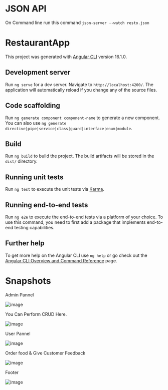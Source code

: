 # JSON API
On Command line run this command `json-server --watch resto.json`
# RestaurantApp

This project was generated with [Angular CLI](https://github.com/angular/angular-cli) version 16.1.0.

## Development server

Run `ng serve` for a dev server. Navigate to `http://localhost:4200/`. The application will automatically reload if you change any of the source files.

## Code scaffolding

Run `ng generate component component-name` to generate a new component. You can also use `ng generate directive|pipe|service|class|guard|interface|enum|module`.

## Build

Run `ng build` to build the project. The build artifacts will be stored in the `dist/` directory.

## Running unit tests

Run `ng test` to execute the unit tests via [Karma](https://karma-runner.github.io).

## Running end-to-end tests

Run `ng e2e` to execute the end-to-end tests via a platform of your choice. To use this command, you need to first add a package that implements end-to-end testing capabilities.

## Further help

To get more help on the Angular CLI use `ng help` or go check out the [Angular CLI Overview and Command Reference](https://angular.io/cli) page.


# Snapshots 
Admin Pannel

![image](https://github.com/Ayu0922/RestaurantAppUsingAngular/assets/85955380/f1838326-3521-408a-9310-447225f6d76c)

You Can Perform CRUD Here.

![image](https://github.com/Ayu0922/RestaurantAppUsingAngular/assets/85955380/0a041be1-66ca-44e8-ba73-3719130f2aa3)

User Pannel

![image](https://github.com/Ayu0922/RestaurantAppUsingAngular/assets/85955380/26c71d29-9f6d-4cf9-bd44-bc1ef63c6823)

Order food & Give Customer Feedback

![image](https://github.com/Ayu0922/RestaurantAppUsingAngular/assets/85955380/910a9b59-e0e5-430b-a5ff-305925db98ca)


Footer

![image](https://github.com/Ayu0922/RestaurantAppUsingAngular/assets/85955380/aa294d9e-7600-4edd-93e9-cf30d854741f)








